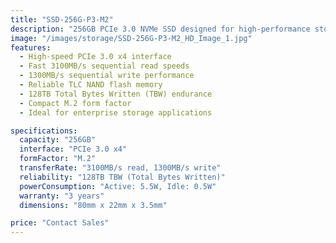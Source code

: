 ```yaml
---
title: "SSD-256G-P3-M2"
description: "256GB PCIe 3.0 NVMe SSD designed for high-performance storage applications with fast read/write speeds and reliable TLC storage technology"
image: "/images/storage/SSD-256G-P3-M2_HD_Image_1.jpg"
features:
  - High-speed PCIe 3.0 x4 interface
  - Fast 3100MB/s sequential read speeds
  - 1300MB/s sequential write performance
  - Reliable TLC NAND flash memory
  - 128TB Total Bytes Written (TBW) endurance
  - Compact M.2 form factor
  - Ideal for enterprise storage applications

specifications:
  capacity: "256GB"
  interface: "PCIe 3.0 x4"
  formFactor: "M.2"
  transferRate: "3100MB/s read, 1300MB/s write"
  reliability: "128TB TBW (Total Bytes Written)"
  powerConsumption: "Active: 5.5W, Idle: 0.5W"
  warranty: "3 years"
  dimensions: "80mm x 22mm x 3.5mm"

price: "Contact Sales"
---
```

